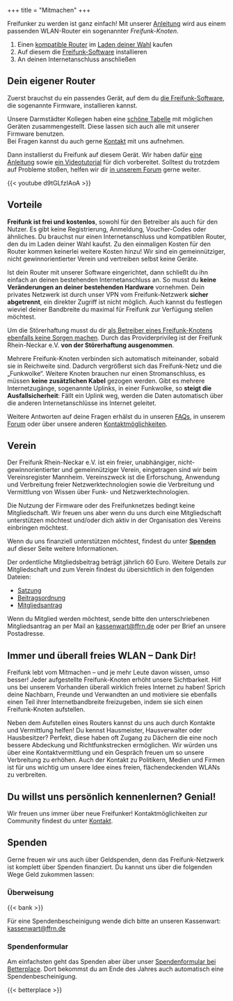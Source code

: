 +++
title = "Mitmachen"
+++

Freifunker zu werden ist ganz einfach! Mit unserer [Anleitung](https://wiki.ffrn.de/Kurzanleitung) wird aus einem passenden WLAN-Router ein sogenannter *Freifunk-Knoten*.

1. Einen [kompatible Router](https://wiki.ffrn.de/Unterst%C3%BCtzte_Ger%C3%A4te) im [Laden deiner Wahl](https://wiki.ffrn.de/doku.php?id=hardware:quellen) kaufen
2. Auf diesem die [Freifunk-Software](https://fw.ffrn.de) installieren
3. An deinen Internetanschluss anschließen

## Dein eigener Router
Zuerst brauchst du ein passendes Gerät, auf dem du [die Freifunk-Software](https://fw.ffrn.de), die sogenannte Firmware, installieren kannst. 

Unsere Darmstädter Kollegen haben eine [schöne Tabelle](https://darmstadt.freifunk.net/mitmachen/unterstuetzte-geraete/) mit möglichen Geräten zusammengestellt. Diese lassen sich auch alle mit unserer Firmware benutzen.  
Bei Fragen kannst du auch gerne [Kontakt](/kontakt/) mit uns aufnehmen.

Dann installierst du Freifunk auf diesem Gerät. Wir haben dafür [eine Anleitung](https://wiki.ffrn.de/Kurzanleitung) sowie [ein Videotutorial](https://youtu.be/d9tGLfzIAoA) für dich vorbereitet. Solltest du trotzdem auf Probleme stoßen, helfen wir dir [in unserem Forum](http://forum.ffrn.de) gerne weiter.

{{< youtube d9tGLfzIAoA >}}

## Vorteile
**Freifunk ist frei und kostenlos**, sowohl für den Betreiber als auch für den Nutzer. Es gibt keine Registrierung, Anmeldung, Voucher-Codes oder ähnliches. Du brauchst nur einen Internetanschluss und kompatiblen Router, den du im Laden deiner Wahl kaufst. Zu den einmaligen Kosten für den Router kommen keinerlei weitere Kosten hinzu! Wir sind ein gemeinnütziger, nicht gewinnorientierter Verein und vertreiben selbst keine Geräte.

Ist dein Router mit unserer Software eingerichtet, dann schließt du ihn einfach an deinen bestehenden Internetanschluss an. So musst du **keine Veränderungen an deiner bestehenden Hardware** vornehmen. Dein privates Netzwerk ist durch unser VPN vom Freifunk-Netzwerk **sicher abgetrennt**, ein direkter Zugriff ist nicht möglich. Auch kannst du festlegen wieviel deiner Bandbreite du maximal für Freifunk zur Verfügung stellen möchtest.

Um die Störerhaftung musst du dir [als Betreiber eines Freifunk-Knotens ebenfalls keine Sorgen machen](https://forum.ffrn.de/t/wie-ist-die-rechtliche-lage-bei-freifunk/299). Durch das Providerprivileg ist der Freifunk Rhein-Neckar e.V. **von der Störerhaftung ausgenommen**.

Mehrere Freifunk-Knoten verbinden sich automatisch miteinander, sobald sie in Reichweite sind. Dadurch vergrößerst sich das Freifunk-Netz und die „Funkwolke“. Weitere Knoten brauchen nur einen Stromanschluss, es müssen **keine zusätzlichen Kabel** gezogen werden. Gibt es mehrere Internetzugänge, sogenannte Uplinks, in einer Funkwolke, so **steigt die Ausfallsicherheit**: Fällt ein Uplink weg, werden die Daten automatisch über die anderen Internetanschlüsse ins Internet geleitet.

Weitere Antworten auf deine Fragen erhälst du in unseren [FAQs](https://forum.ffrn.de/c/FAQ), in unserem [Forum](http://forum.ffrn.de) oder über unsere anderen [Kontaktmöglichkeiten](/kontakt/).


## Verein
Der Freifunk Rhein-Neckar e.V. ist ein freier, unabhängiger, nicht-gewinnorientierter und gemeinnütziger Verein, eingetragen sind wir beim Vereinsregister Mannheim. Vereinszweck ist die Erforschung, Anwendung und Verbreitung freier Netzwerktechnologien sowie die Verbreitung und Vermittlung von Wissen über Funk- und Netzwerktechnologien.

Die Nutzung der Firmware oder des Freifunknetzes bedingt keine Mitgliedschaft. Wir freuen uns aber wenn du uns durch eine Mitgliedschaft unterstützen möchtest und/oder dich aktiv in der Organisation des Vereins einbringen möchtest.

Wenn du uns finanziell unterstützen möchtest, findest du unter **[Spenden](#Spenden)** auf dieser Seite weitere Informationen.

Der ordentliche Mitgliedsbeitrag beträgt jährlich 60 Euro. Weitere Details zur Mitgliedschaft und zum Verein findest du übersichtlich in den folgenden Dateien:

- [Satzung](https://freifunk-rhein-neckar.github.io/ffrn/satzung/satzung_ffrn.pdf)
- [Beitragsordnung](https://freifunk-rhein-neckar.github.io/ffrn/beitragsordnung/beitragsordnung_ffrn.pdf)
- [Mitgliedsantrag](https://freifunk-rhein-neckar.github.io/ffrn/mitgliedsantrag/Mitgliedsantrag.pdf)


Wenn du Mitglied werden möchtest, sende bitte den unterschriebenen Mitgliedsantrag an per Mail an kassenwart@ffrn.de oder per Brief an unsere Postadresse.

## Immer und überall freies WLAN – **Dank Dir!**
Freifunk lebt vom Mitmachen – und je mehr Leute davon wissen, umso besser! Jeder aufgestellte Freifunk-Knoten erhöht unsere Sichtbarkeit. Hilf uns bei unserem Vorhanden überall wirklich freies Internet zu haben! Sprich deine Nachbarn, Freunde und Verwandten an und motiviere sie ebenfalls einen Teil ihrer Internetbandbreite freizugeben, indem sie sich einen Freifunk-Knoten aufstellen.

Neben dem Aufstellen eines Routers kannst du uns auch durch Kontakte und Vermittlung helfen! Du kennst Hausmeister, Hausverwalter oder Hausbesitzer? Perfekt, diese haben oft Zugang zu Dächern die eine noch bessere Abdeckung und Richtfunkstrecken ermöglichen. Wir würden uns über eine Kontaktvermittlung und ein Gespräch freuen um so unsere Verbreitung zu erhöhen. Auch der Kontakt zu Politikern, Medien und Firmen ist für uns wichtig um unsere Idee eines freien, flächendeckenden WLANs zu verbreiten.

## Du willst uns persönlich kennenlernen? Genial!
Wir freuen uns immer über neue Freifunker! Kontaktmöglichkeiten zur Community findest du unter [Kontakt](/kontakt/).

## Spenden
Gerne freuen wir uns auch über Geldspenden, denn das Freifunk-Netzwerk ist komplett über Spenden finanziert. Du kannst uns über die folgenden Wege Geld zukommen lassen:

### Überweisung

{{< bank >}}

Für eine Spendenbescheinigung wende dich bitte an unseren Kassenwart: kassenwart@ffrn.de

### Spendenformular
Am einfachsten geht das Spenden aber über unser [Spendenformular bei Betterplace](https://www.betterplace.org/de/projects/20723-freifunk-rhein-neckar-freies-wlan-im-rhein-neckar-gebiet). Dort bekommst du am Ende des Jahres auch automatisch eine Spendenbescheinigung.

{{< betterplace >}}
